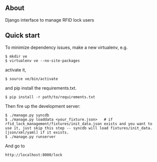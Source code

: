 ## About

Django interface to manage RFID lock users

## Quick start

To minimize dependency issues, make a new virtualenv, e.g. 

    $ mkdir ve
    $ virtualenv ve --no-site-packages

activate it, 

    $ source ve/bin/activate

and pip install the requirements.txt. 

    $ pip install -r path/to/requirements.txt


Then fire up the development server:

    $ ./manage.py syncdb
    $ ./manage.py loaddata <your_fixture.json>   # if rfid_lock_management/fixtures/init_data.json exists and you want to use it, just skip this step -- syncdb will load fixtures/init_data.[json/xml/yaml] if it exists.
    $ ./manage.py runserver         

And go to 

    http://localhost:8000/lock
